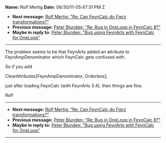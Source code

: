 **Name:** Rolf Mertig
**Date:** 08/30/11-05:47:31 PM Z

  - **Next message:** [Rolf Mertig: "Re: Can FeynCalc do Fierz
    transformations?"](0668.html)
  - **Previous message:** [Peter Blunden: "Re: Bug in OneLoop in
    FeynCalc 8?"](0666.html)
  - **Maybe in reply to:** [Peter Blunden: "Bug using FeynArts with
    FeynCalc for OneLoop"](0664.html)

-----

The problem seems to be that FeynArts added an attribute to  
FeynAmpDenominator which FeynCalc gets confused with.  

So if you add  

ClearAttributes[FeynAmpDenominator, Orderless];  

just after loading FeynCalc (with FeynArts 3.4), then things are fine.  

Rolf  

-----

  - **Next message:** [Rolf Mertig: "Re: Can FeynCalc do Fierz
    transformations?"](0668.html)
  - **Previous message:** [Peter Blunden: "Re: Bug in OneLoop in
    FeynCalc 8?"](0666.html)
  - **Maybe in reply to:** [Peter Blunden: "Bug using FeynArts with
    FeynCalc for OneLoop"](0664.html)

-----

